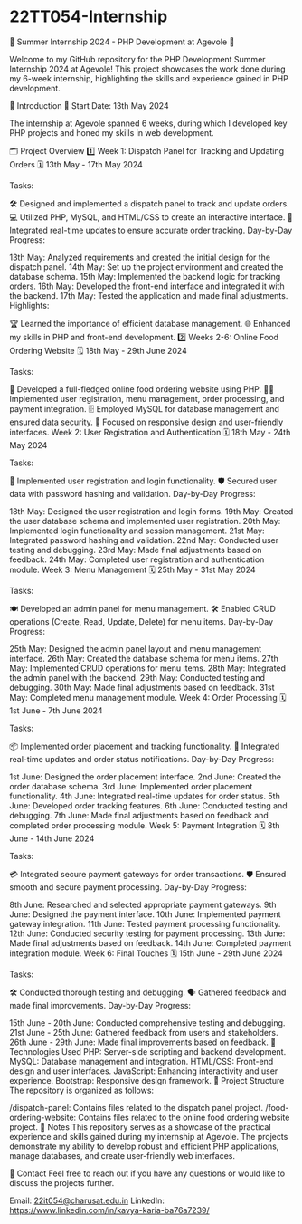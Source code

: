# 22TT054-Internship 
🌟 Summer Internship 2024 - PHP Development at Agevole 🌟 

Welcome to my GitHub repository for the PHP Development Summer Internship 2024 at Agevole! This project showcases the work done during my 6-week internship, highlighting the skills and experience gained in PHP development.

🚀 Introduction
📅 Start Date: 13th May 2024

The internship at Agevole spanned 6 weeks, during which I developed key PHP projects and honed my skills in web development.

🗂️ Project Overview
1️⃣ Week 1: Dispatch Panel for Tracking and Updating Orders
🗓️ 13th May - 17th May 2024

Tasks:

🛠️ Designed and implemented a dispatch panel to track and update orders.
💻 Utilized PHP, MySQL, and HTML/CSS to create an interactive interface.
🔄 Integrated real-time updates to ensure accurate order tracking.
Day-by-Day Progress:

13th May: Analyzed requirements and created the initial design for the dispatch panel.
14th May: Set up the project environment and created the database schema.
15th May: Implemented the backend logic for tracking orders.
16th May: Developed the front-end interface and integrated it with the backend.
17th May: Tested the application and made final adjustments.
Highlights:

🏆 Learned the importance of efficient database management.
🌐 Enhanced my skills in PHP and front-end development.
2️⃣ Weeks 2-6: Online Food Ordering Website
🗓️ 18th May - 29th June 2024

Tasks:

🍔 Developed a full-fledged online food ordering website using PHP.
🧑‍💻 Implemented user registration, menu management, order processing, and payment integration.
🗄️ Employed MySQL for database management and ensured data security.
📱 Focused on responsive design and user-friendly interfaces.
Week 2: User Registration and Authentication
🗓️ 18th May - 24th May 2024

Tasks:

🔐 Implemented user registration and login functionality.
🛡️ Secured user data with password hashing and validation.
Day-by-Day Progress:

18th May: Designed the user registration and login forms.
19th May: Created the user database schema and implemented user registration.
20th May: Implemented login functionality and session management.
21st May: Integrated password hashing and validation.
22nd May: Conducted user testing and debugging.
23rd May: Made final adjustments based on feedback.
24th May: Completed user registration and authentication module.
Week 3: Menu Management
🗓️ 25th May - 31st May 2024

Tasks:

🍽️ Developed an admin panel for menu management.
🛠️ Enabled CRUD operations (Create, Read, Update, Delete) for menu items.
Day-by-Day Progress:

25th May: Designed the admin panel layout and menu management interface.
26th May: Created the database schema for menu items.
27th May: Implemented CRUD operations for menu items.
28th May: Integrated the admin panel with the backend.
29th May: Conducted testing and debugging.
30th May: Made final adjustments based on feedback.
31st May: Completed menu management module.
Week 4: Order Processing
🗓️ 1st June - 7th June 2024

Tasks:

📦 Implemented order placement and tracking functionality.
🔄 Integrated real-time updates and order status notifications.
Day-by-Day Progress:

1st June: Designed the order placement interface.
2nd June: Created the order database schema.
3rd June: Implemented order placement functionality.
4th June: Integrated real-time updates for order status.
5th June: Developed order tracking features.
6th June: Conducted testing and debugging.
7th June: Made final adjustments based on feedback and completed order processing module.
Week 5: Payment Integration
🗓️ 8th June - 14th June 2024

Tasks:

💳 Integrated secure payment gateways for order transactions.
🛡️ Ensured smooth and secure payment processing.
Day-by-Day Progress:

8th June: Researched and selected appropriate payment gateways.
9th June: Designed the payment interface.
10th June: Implemented payment gateway integration.
11th June: Tested payment processing functionality.
12th June: Conducted security testing for payment processing.
13th June: Made final adjustments based on feedback.
14th June: Completed payment integration module.
Week 6: Final Touches
🗓️ 15th June - 29th June 2024

Tasks:

🛠️ Conducted thorough testing and debugging.
🗣️ Gathered feedback and made final improvements.
Day-by-Day Progress:

15th June - 20th June: Conducted comprehensive testing and debugging.
21st June - 25th June: Gathered feedback from users and stakeholders.
26th June - 29th June: Made final improvements based on feedback.
🔧 Technologies Used
PHP: Server-side scripting and backend development.
MySQL: Database management and integration.
HTML/CSS: Front-end design and user interfaces.
JavaScript: Enhancing interactivity and user experience.
Bootstrap: Responsive design framework.
📂 Project Structure
The repository is organized as follows:

/dispatch-panel: Contains files related to the dispatch panel project.
/food-ordering-website: Contains files related to the online food ordering website project.
📝 Notes
This repository serves as a showcase of the practical experience and skills gained during my internship at Agevole. The projects demonstrate my ability to develop robust and efficient PHP applications, manage databases, and create user-friendly web interfaces.

📧 Contact
Feel free to reach out if you have any questions or would like to discuss the projects further.

Email: 22it054@charusat.edu.in
LinkedIn: https://www.linkedin.com/in/kavya-karia-ba76a7239/

